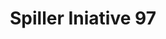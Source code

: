 ---
pid: ls153
title: Spiller Iniative 97
location_transcription: The Benjamin Franklin Parkway
coordinates: "[-75.174394095493, 39.960706911348]"
zipcode: '30071'
gen_neighborhood: 
neighborhood: 
outside_phl: 'Norcross GA '
age: '52'
age_range: 50-59
instagram: 
image_file_name: ls_153.jpg
proposal_transcription: |-
  Spiller helped women after the age of 30 to have the appropriate vaccinations while working with the public.  Spiller Initiative gave any CDC removal to keep vaccinations for women to keep a healthy work environment.  A statue of Wanda F. Mills with the Bible in her hand is the Monument Platform.  Her help was so needed that it interferred with customs and protective custody.

  Norcross Municipal Court
  65 Lawrenceville St. NW
  Norcross Georgia 30071
topic: Health,History,Women
topic_summary: 0, 0, 0
type: Sculpture Statue,Other No Form
keywords_other: Vaccination, CDC, Health, Wanda F. Mills, Bible, customs, protective
  custody
credit: Pamela Thompson Mills
image_labels: 
twitter: 
facebook: 
permalink: "/monuments/ls153/"
layout: item-page
---